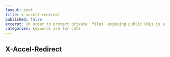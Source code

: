 ```yaml
---
layout: post
title: x-accell-redirect
published: false
excerpt: In order to protect private  files  exposing public URLs is a bad idea 
categories: keywords are for cats 
---
```


## X-Accel-Redirect
